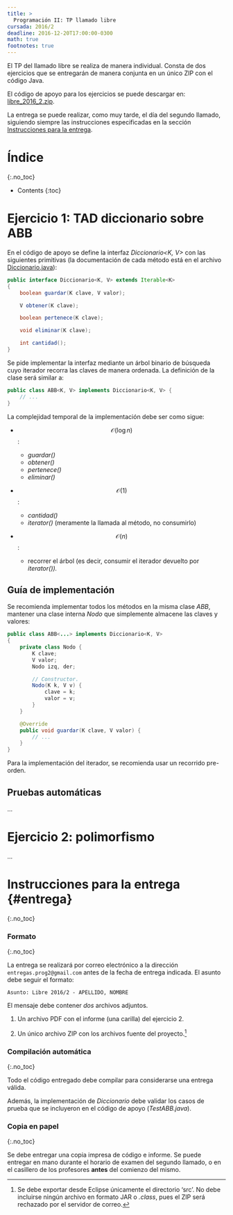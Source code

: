 ```yaml
---
title: >
  Programación II: TP llamado libre
cursada: 2016/2
deadline: 2016-12-20T17:00:00-0300
math: true
footnotes: true
---
```


El TP del llamado libre se realiza de manera individual. Consta de dos ejercicios que se entregarán de manera conjunta en un único ZIP con el código Java.

El código de apoyo para los ejercicios se puede descargar en: [libre_2016_2.zip][zip].

La entrega se puede realizar, como muy tarde, el día del segundo llamado, siguiendo siempre las instrucciones especificadas en la sección [Instrucciones para la entrega](#entrega).

[zip]: https://github.com/ungs-prog2/tps/archive/libre_2016_2.zip


Índice
======
{:.no_toc}

* Contents
{:toc}


Ejercicio 1: TAD diccionario sobre ABB
======================================

En el código de apoyo se define la interfaz _Diccionario\<K, V>_ con las siguientes primitivas (la documentación de cada método está en el archivo [Diccionario.java]):

```java
public interface Diccionario<K, V> extends Iterable<K>
{
    boolean guardar(K clave, V valor);

    V obtener(K clave);

    boolean pertenece(K clave);

    void eliminar(K clave);

    int cantidad();
}
```

Se pide implementar la interfaz mediante un árbol binario de búsqueda cuyo iterador recorra las claves de manera ordenada. La definición de la clase será similar a:

```java
public class ABB<K, V> implements Diccionario<K, V> {
    // ...
}
```

La complejidad temporal de la implementación debe ser como sigue:

  - $$\mathcal{O}(\log{n})$$:
    - _guardar()_
    - _obtener()_
    - _pertenece()_
    - _eliminar()_

  - $$\mathcal{O}(1)$$:
    - _cantidad()_
    - _iterator()_ (meramente la llamada al método, no consumirlo)

  - $$\mathcal{O}(n)$$:
    - recorrer el árbol (es decir, consumir el iterador devuelto por _iterator())._

[Diccionario.java]: https://github.com/ungs-prog2/tps/blob/libre_2016_2/Diccionario.java


Guía de implementación
----------------------

Se recomienda implementar todos los métodos en la misma clase _ABB_,  mantener una clase interna _Nodo_ que simplemente almacene las claves y valores:

```java
public class ABB<...> implements Diccionario<K, V>
{
    private class Nodo {
        K clave;
        V valor;
        Nodo izq, der;

        // Constructor.
        Nodo(K k, V v) {
            clave = k;
            valor = v;
        }
    }

    @Override
    public void guardar(K clave, V valor) {
        // ...
    }
}
```

Para la implementación del iterador, se recomienda usar un recorrido pre-orden.


Pruebas automáticas
-------------------

...


Ejercicio 2: polimorfismo
=========================

...


Instrucciones para la entrega  {#entrega}
=============================
{:.no_toc}

### Formato ###
{:.no_toc}

La entrega se realizará por correo electrónico a la dirección `entregas.prog2@gmail.com` antes de la fecha de entrega indicada. El asunto debe seguir el formato:

    Asunto: Libre 2016/2 - APELLIDO, NOMBRE

El mensaje debe contener _dos_ archivos adjuntos.

  1. Un archivo PDF con el informe (una carilla) del ejercicio 2.

  2. Un único archivo ZIP con los archivos fuente del proyecto.[^nojar]

[^nojar]: Se debe exportar desde Eclipse únicamente el directorio ‘src’. No debe incluirse ningún archivo en formato JAR o _.class_, pues el ZIP será rechazado por el servidor de correo.


### Compilación automática ###
{:.no_toc}

Todo el código entregado debe compilar para considerarse una entrega válida.

Además, la implementación de _Diccionario_ debe validar los casos de prueba que se incluyeron en el código de apoyo (_TestABB.java_).


### Copia en papel ###
{:.no_toc}

Se debe entregar una copia impresa de código e informe. Se puede entregar en mano durante el horario de examen del segundo llamado, o en el casillero de los profesores **antes** del comienzo del mismo.

